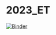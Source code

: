 # 2023_ET

[![Binder](https://mybinder.org/badge_logo.svg)](https://mybinder.org/v2/gh/TUM-LMF/2023_ET/HEAD)
